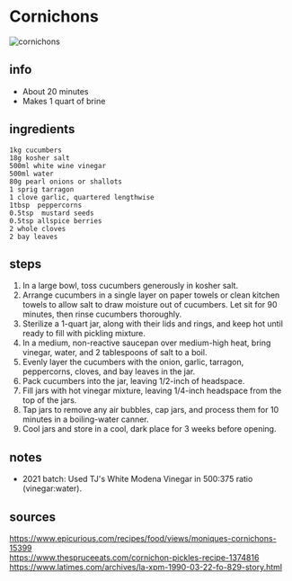# Cornichons  
![cornichons](https://cdn3.volusion.com/djemv.oqnyw/v/vspfiles/photos/w8820-2.png)

## info  
* About 20 minutes  
* Makes 1 quart of brine  

## ingredients  
```
1kg cucumbers
18g kosher salt
500ml white wine vinegar
500ml water
80g pearl onions or shallots
1 sprig tarragon
1 clove garlic, quartered lengthwise
1tbsp  peppercorns
0.5tsp  mustard seeds
0.5tsp allspice berries
2 whole cloves
2 bay leaves
```

## steps  
1. In a large bowl, toss cucumbers generously in kosher salt.
2. Arrange cucumbers in a single layer on paper towels or clean kitchen towels to allow salt to draw moisture out of cucumbers. Let sit for 90 minutes, then rinse cucumbers thoroughly.
3. Sterilize a 1-quart jar, along with their lids and rings, and keep hot until ready to fill with pickling mixture.
4. In a medium, non-reactive saucepan over medium-high heat, bring vinegar, water, and 2 tablespoons of salt to a boil.
5. Evenly layer the cucumbers with the onion, garlic, tarragon, peppercorns, cloves, and bay leaves in the jar.
6. Pack cucumbers into the jar, leaving 1/2-inch of headspace.
7. Fill jars with hot vinegar mixture, leaving 1/4-inch headspace from the top of the jars.
8. Tap jars to remove any air bubbles, cap jars, and process them for 10 minutes in a boiling-water canner.
9. Cool jars and store in a cool, dark place for 3 weeks before opening. 

## notes  
* 2021 batch: Used TJ's White Modena Vinegar in 500:375 ratio (vinegar:water).  

## sources   
https://www.epicurious.com/recipes/food/views/moniques-cornichons-15399  
https://www.thespruceeats.com/cornichon-pickles-recipe-1374816  
https://www.latimes.com/archives/la-xpm-1990-03-22-fo-829-story.html  
